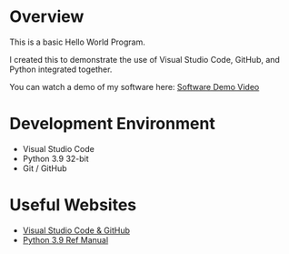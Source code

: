 # Overview

This is a basic Hello World Program. 

I created this to demonstrate the use of Visual Studio Code, GitHub, and Python integrated together. 


You can watch a demo of my software here: [Software Demo Video](https://youtu.be/sWicMVCWO7Y)

# Development Environment

* Visual Studio Code
* Python 3.9 32-bit
* Git  / GitHub

# Useful Websites

* [Visual Studio Code & GitHub](https://code.visualstudio.com/docs/editor/versioncontrol)
* [Python 3.9 Ref Manual](https://docs.python.org/3.9/library/)
